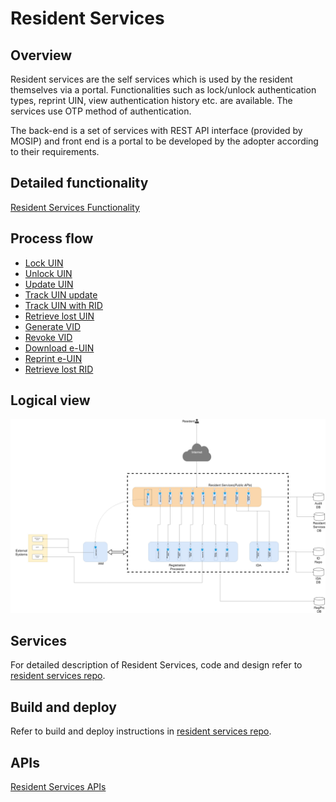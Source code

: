 # Resident Services

## Overview

Resident services are the self services which is used by the resident themselves via a portal. Functionalities such as lock/unlock authentication types, reprint UIN, view authentication history etc. are available. The services use OTP method of authentication.

The back-end is a set of services with REST API interface \(provided by MOSIP\) and front end is a portal to be developed by the adopter according to their requirements.

## Detailed functionality

[Resident Services Functionality](resident-services-functionality.md)

## Process flow

* [Lock UIN](https://github.com/harshita-gupta/documentation/tree/2e41365e7cde5a51930f8edce354b5dc659fd4c2/docs/_images/resident_services/resident_services_lock_uin_flow.jpg)
* [Unlock UIN](https://github.com/harshita-gupta/documentation/tree/2e41365e7cde5a51930f8edce354b5dc659fd4c2/docs/_images/resident_services/resident_services_unlock_uin_flow.jpg)
* [Update UIN](https://github.com/harshita-gupta/documentation/tree/2e41365e7cde5a51930f8edce354b5dc659fd4c2/docs/_images/resident_services/resident_services_initiate_uin_update_flow.jpg)
* [Track UIN update](https://github.com/harshita-gupta/documentation/tree/2e41365e7cde5a51930f8edce354b5dc659fd4c2/docs/_images/resident_services/resident_services_track_uin_update_flow.jpg)
* [Track UIN with RID](https://github.com/harshita-gupta/documentation/tree/2e41365e7cde5a51930f8edce354b5dc659fd4c2/docs/_images/resident_services/resident_services_track_uin_with_rid_flow.jpg)
* [Retrieve lost UIN](https://github.com/harshita-gupta/documentation/tree/2e41365e7cde5a51930f8edce354b5dc659fd4c2/docs/_images/resident_services/resident_services_retrieve_lost_uin_flow.jpg)
* [Generate VID](https://github.com/harshita-gupta/documentation/tree/2e41365e7cde5a51930f8edce354b5dc659fd4c2/docs/_images/resident_services/resident_services_generate_vid_flow.jpg)
* [Revoke VID](https://github.com/harshita-gupta/documentation/tree/2e41365e7cde5a51930f8edce354b5dc659fd4c2/docs/_images/resident_services/resident_services_revoke_vid_flow.jpg)
* [Download e-UIN](https://github.com/harshita-gupta/documentation/tree/2e41365e7cde5a51930f8edce354b5dc659fd4c2/docs/_images/resident_services/resident_services_download_euin_flow.jpg)
* [Reprint e-UIN](https://github.com/harshita-gupta/documentation/tree/2e41365e7cde5a51930f8edce354b5dc659fd4c2/docs/_images/resident_services/resident_services_reprint_euin_flow.jpg)
* [Retrieve lost RID](https://github.com/harshita-gupta/documentation/tree/2e41365e7cde5a51930f8edce354b5dc659fd4c2/docs/_images/resident_services/resident_services_retrieve_lost_rid_flow.jpg)

## Logical view

![Logical diagram](../../.gitbook/assets/resident_services_logical_diagram.jpg)

## Services

For detailed description of Resident Services, code and design refer to [resident services repo](https://github.com/mosip/resident-services).

## Build and deploy

Refer to build and deploy instructions in [resident services repo](https://github.com/mosip/resident-services).

## APIs

[Resident Services APIs](../../apis/resident-service-apis.md)

